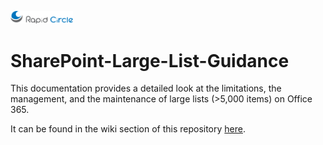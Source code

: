 <a href="http://www.rapidcircle.com"><img src="https://github.com/RapidCircle/SharePoint-Large-List-Guidance/blob/master/logo.png" alt="Rapid Circle" style="width: 100px;"/></a>

# SharePoint-Large-List-Guidance #
This documentation provides a detailed look at the limitations, the management, and the maintenance of large lists (>5,000 items) on Office 365.

It can be found in the wiki section of this repository [here](wiki).
